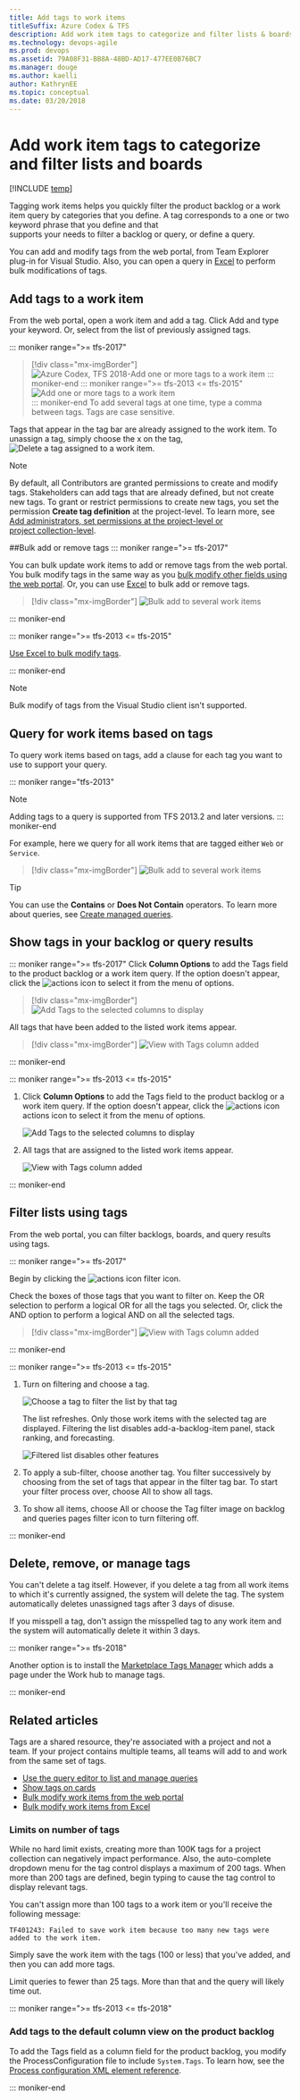 ```yaml
---
title: Add tags to work items 
titleSuffix: Azure Codex & TFS
description: Add work item tags to categorize and filter lists & boards when working in Visual Studio Team Services & Team Foundation Server 
ms.technology: devops-agile
ms.prod: devops
ms.assetid: 79A08F31-BB8A-48BD-AD17-477EE0B76BC7
ms.manager: douge
ms.author: kaelliauthor: KathrynEE
ms.topic: conceptual
ms.date: 03/20/2018
---
```


# Add work item tags to categorize and filter lists and boards  
 
[!INCLUDE [temp](../../_shared/version-vsts-tfs-all-versions.md)]


Tagging work items helps you quickly filter the product backlog or a work 
item query by categories that you define. 
A tag corresponds to a one or two keyword phrase that you define and that  
supports your needs to filter a backlog or query, or define a query. 

You can add and modify tags from the web portal, from Team Explorer plug-in for Visual Studio. Also, you can open a query in [Excel](../backlogs/office/bulk-add-modify-work-items-excel.md) to perform bulk modifications of tags.  


<a id="assign"></a>
## Add tags to a work item

From the web portal, open a work item and add a tag. Click Add and type your keyword. Or, select from the list of previously assigned tags.  

::: moniker range=">= tfs-2017"

> [!div class="mx-imgBorder"]
> ![Azure Codex, TFS 2018-Add one or more tags to a work item](_img/add-tags/add-tag-vsts.png)
::: moniker-end
::: moniker range=">= tfs-2013 <= tfs-2015"
![Add one or more tags to a work item](_img/add-tags-to-work-items-vso-tfs.png)  
::: moniker-end
To add several tags at one time, type a comma between tags. Tags are case sensitive.  

Tags that appear in the tag bar are already assigned to the work item. To unassign a tag, simply choose the x on the tag,![Delete a tag assigned to a work item](_img/add-tags/unassign-a-tag.png).   


> [!NOTE]   
> By default, all Contributors are granted permissions to create and modify 
> tags. Stakeholders can add tags that are already defined, but not create 
> new tags. To grant or restrict permissions to create new tags, you set 
> the permission **Create tag definition** at the project-level. To learn
> more, see [Add administrators, set permissions at the project-level or  
> project collection-level](../../security/set-project-collection-level-permissions.md).
	


<a id="bulk-modify"></a>
##Bulk add or remove tags 
::: moniker range=">= tfs-2017"

You can bulk update work items to add or remove tags from the web portal.
You bulk modify tags in the same way as you [bulk modify other fields using the web portal](../backlogs/bulk-modify-work-items.md#tags). Or, you can use [Excel](../backlogs/office/bulk-add-modify-work-items-excel.md) to bulk add or remove tags.   

> [!div class="mx-imgBorder"]
> ![Bulk add to several work items](_img/add-tags/bulk-add-tags.png) 

<!---
> [!NOTE]    
><b>Feature availability: </b>The bulk modify tags feature from the web portal is available from Azure Codex and TFS 2017 or later versions.

![Edit work items - Add tags](_img/tags-bulk-add.png)  
-->
::: moniker-end

::: moniker range=">= tfs-2013 <= tfs-2015"

[Use Excel to bulk modify tags](../backlogs/office/bulk-add-modify-work-items-excel.md).

::: moniker-end

> [!NOTE]   
> Bulk modify of tags from the Visual Studio client isn't supported. 


<a id="query"></a>
## Query for work items based on tags  

<!---
> [!NOTE]    
><b>Feature availability: </b>To add tags to a query clause, you must work from Azure Codex and TFS 2013.2 or later versions.  
-->


To query work items based on tags, add a clause for each tag you want to use to support your query.  

::: moniker range="tfs-2013"
> [!Note]    
> Adding tags to a query is supported from TFS 2013.2 and later versions.
::: moniker-end

For example, here we query for all work items that are tagged either ```Web``` or ```Service```. 

> [!div class="mx-imgBorder"]
> ![Bulk add to several work items](_img/add-tags/query-tags-add-or.png) 

> [!TIP]    
> You can use the **Contains** or **Does Not Contain** operators. To learn more about queries, see [Create managed queries](using-queries.md). 


<a id="show-tags"></a>
## Show tags in your backlog or query results

::: moniker range=">= tfs-2017"
Click **Column Options** to add the Tags field to the product backlog or a work item query. If the option doesn't appear, click the ![actions icon](../_img/icons/actions-icon.png) to select it from the menu of options.    

> [!div class="mx-imgBorder"]
> ![Add Tags to the selected columns to display](_img/add-tags/column-options-add-tags-field.png)

All tags that have been added to the listed work items appear.

> [!div class="mx-imgBorder"]
> ![View with Tags column added](_img/add-tags/backlog-with-tags.png) 
 
::: moniker-end
  

::: moniker range=">= tfs-2013 <= tfs-2015"

1. Click **Column Options** to add the Tags field to the product backlog or a work item query. If the option doesn't appear, click the ![actions icon](../_img/icons/actions-icon.png) actions icon to select it from the menu of options.    

	![Add Tags to the selected columns to display](_img/add-tags-to-query-results.png)

2. All tags that are assigned to the listed work items appear.

	![View with Tags column added](_img/query-results-with-tags-listed.png) 
 
::: moniker-end

<a id="filter"></a>
## Filter lists using tags  
From the web portal, you can filter backlogs, boards, and query results using tags. 
 
::: moniker range=">= tfs-2017"

Begin by clicking the ![actions icon](../_img/icons/filter-icon.png) filter icon. 

Check the boxes of those tags that you want to filter on. Keep the OR selection to perform a logical OR for all the tags you selected. Or, click the AND option to perform a logical AND on all the selected tags. 

> [!div class="mx-imgBorder"]
> ![View with Tags column added](_img/add-tags/filter-backlog-tags.png) 


::: moniker-end

::: moniker range=">= tfs-2013 <= tfs-2015"

1. Turn on filtering and choose a tag.  

	![Choose a tag to filter the list by that tag](_img/filter-a-list-using-tags.png)  

	The list refreshes. Only those work items with the selected tag are displayed. Filtering the list disables add-a-backlog-item panel, stack ranking, and forecasting.  

	![Filtered list disables other features](_img/filtered-list-based-on-tags.png)  

2. To apply a sub-filter, choose another tag. You filter successively by choosing from the set of tags that appear in the filter tag bar. To start your filter process over, choose All to show all tags.  

3. To show all items, choose All or choose the Tag filter image on backlog and queries pages filter icon to turn filtering off.   

::: moniker-end

## Delete, remove, or manage tags 

You can't delete a tag itself. However, if you delete a tag from all work items to which it's currently assigned, the system will delete the tag. The system automatically deletes unassigned tags after 3 days of disuse.  

If you misspell a tag, don't assign the misspelled tag to any work item and the system will automatically delete it within 3 days.  

::: moniker range=">= tfs-2018"  

Another option is to install the [Marketplace Tags Manager](https://marketplace.visualstudio.com/items?itemName=YodLabs.TagsManager2) which adds a page under the Work hub to manage tags. 

::: moniker-end

## Related articles

Tags are a shared resource, they're associated with a project and not a team. If your project contains multiple teams, all teams will add to and work from the same set of tags. 
- [Use the query editor to list and manage queries](using-queries.md) 
- [Show tags on cards](../customize/customize-cards.md)
- [Bulk modify work items from the web portal](../backlogs/bulk-modify-work-items.md)  
- [Bulk modify work items from Excel](../backlogs/office/bulk-add-modify-work-items-excel.md)  

<!---
### Filter backlogs or boards using tags  

If you've added tags to your backlog or board items, you can filter your backlog list using the ![tag filter icon](../_img/icons/tag_filter_icon.png) tag filter.   

To filter the Kanban board using tags, make sure that you first [customize cards to Show tags](../customize/customize-cards.md).  

> [!NOTE]    
><b>Feature availability: </b>This feature is currently supported only on the Kanban board from Azure Codex or the web portal for TFS 2015 Update 1 or later version. 

To learn more about filtering, see [Filter your backlog or board](../backlogs/filter-backlogs.md).  

-->

### Limits on number of tags
While no hard limit exists, creating more than 100K tags for a project collection can negatively impact performance. Also, the auto-complete dropdown menu for the tag control displays a maximum of 200 tags. When more than 200 tags are defined, begin typing to cause the tag control to display relevant tags.  

You can't assign more than 100 tags to a work item or you'll receive the following message:  

	TF401243: Failed to save work item because too many new tags were added to the work item.

Simply save the work item with the tags (100 or less) that you've added, and then you can add more tags. 

Limit queries to fewer than 25 tags. More than that and the query will likely time out.  


::: moniker range=">= tfs-2013 <= tfs-2018"

### Add tags to the default column view on the product backlog 

To add the Tags field as a column field for the product backlog, you modify the ProcessConfiguration file to include ```System.Tags```.  To learn how, see the [Process configuration XML element reference](../customize/reference/process-configuration-xml-element.md).

::: moniker-end

<!---
### Add or modify tags using an API 

You can use ```WorkItem.Fields``` or Work Item Field Explorer, provided with the Process Editor, to determine if the Tags field is editable (IsEditable). To acquire the Process Editor: 
* For TFS 2017 and later versions, [install the TFS Process Template editor from the Visual Studio Marketplace](https://marketplace.visualstudio.com/items?* For TFS 2015 and earlier versions, install [TFS Power Tools](https://marketplace.visualstudio.com/items?itemName=TFSPowerToolsTeam.MicrosoftVisualStudioTeamFoundationServer2015Power). 
-->